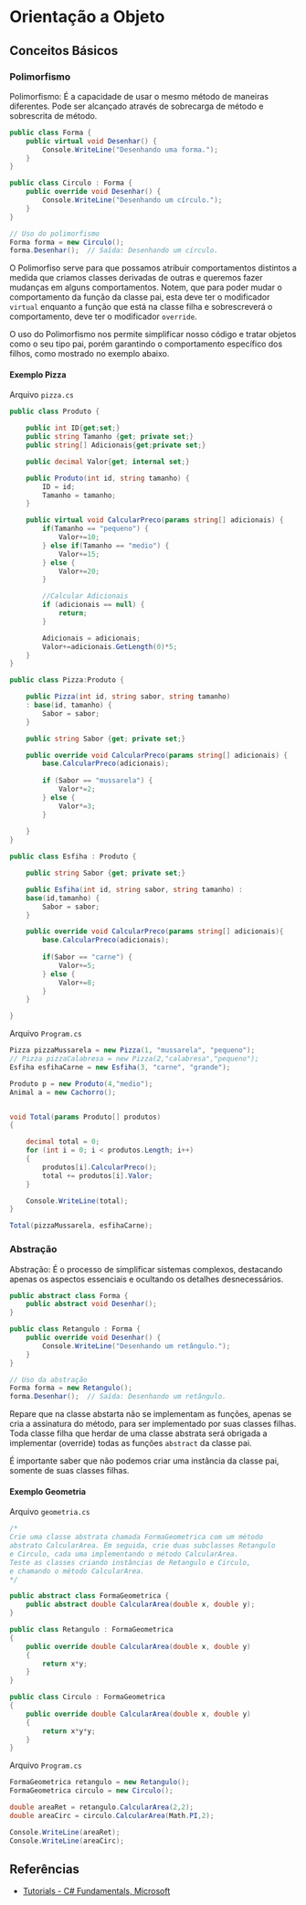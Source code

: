 # Orientação a Objeto

## Conceitos Básicos
### Polimorfismo
Polimorfismo: É a capacidade de usar o mesmo método de maneiras diferentes. Pode ser alcançado através de sobrecarga de método e sobrescrita de método.

```csharp
public class Forma {
    public virtual void Desenhar() {
        Console.WriteLine("Desenhando uma forma.");
    }
}

public class Circulo : Forma {
    public override void Desenhar() {
        Console.WriteLine("Desenhando um círculo.");
    }
}

// Uso do polimorfismo
Forma forma = new Circulo();
forma.Desenhar();  // Saída: Desenhando um círculo.

```

O Polimorfiso serve para que possamos atribuir comportamentos distintos a medida que criamos classes derivadas de outras e queremos fazer mudanças em alguns comportamentos. Notem, que para poder mudar o comportamento da função da classe pai, esta deve ter o modificador `virtual` enquanto a função que está na classe filha e sobrescreverá o comportamento, deve ter o modificador `override`.

O uso do Polimorfismo nos permite simplificar nosso código e tratar objetos como o seu tipo pai, porém garantindo o comportamento específico dos filhos, como mostrado no exemplo abaixo.

#### Exemplo Pizza

Arquivo `pizza.cs`

```csharp
public class Produto {

    public int ID{get;set;}
    public string Tamanho {get; private set;}
    public string[] Adicionais{get;private set;}

    public decimal Valor{get; internal set;}

    public Produto(int id, string tamanho) {
        ID = id;
        Tamanho = tamanho;
    }

    public virtual void CalcularPreco(params string[] adicionais) {
        if(Tamanho == "pequeno") {
            Valor+=10;
        } else if(Tamanho == "medio") {
            Valor+=15;
        } else {
            Valor+=20;
        }

        //Calcular Adicionais
        if (adicionais == null) {
            return;
        }

        Adicionais = adicionais;
        Valor+=adicionais.GetLength(0)*5;
    }
}

public class Pizza:Produto {

    public Pizza(int id, string sabor, string tamanho)
    : base(id, tamanho) {
        Sabor = sabor;
    }

    public string Sabor {get; private set;}

    public override void CalcularPreco(params string[] adicionais) {
        base.CalcularPreco(adicionais);
        
        if (Sabor == "mussarela") {
            Valor*=2;
        } else {
            Valor*=3;
        }
        
    }
}

public class Esfiha : Produto {

    public string Sabor {get; private set;}

    public Esfiha(int id, string sabor, string tamanho) : 
    base(id,tamanho) {
        Sabor = sabor;
    }

    public override void CalcularPreco(params string[] adicionais){
        base.CalcularPreco(adicionais);
        
        if(Sabor == "carne") {
            Valor+=5;
        } else {
            Valor+=8;
        }
    }

}
```

Arquivo `Program.cs`

```csharp
Pizza pizzaMussarela = new Pizza(1, "mussarela", "pequeno");
// Pizza pizzaCalabresa = new Pizza(2,"calabresa","pequeno");
Esfiha esfihaCarne = new Esfiha(3, "carne", "grande");

Produto p = new Produto(4,"medio");
Animal a = new Cachorro();


void Total(params Produto[] produtos)
{

    decimal total = 0;
    for (int i = 0; i < produtos.Length; i++)
    {
        produtos[i].CalcularPreco();
        total += produtos[i].Valor;
    }

    Console.WriteLine(total);
}

Total(pizzaMussarela, esfihaCarne);
```

### Abstração
Abstração: É o processo de simplificar sistemas complexos, destacando apenas os aspectos essenciais e ocultando os detalhes desnecessários.

```csharp
public abstract class Forma {
    public abstract void Desenhar();
}

public class Retangulo : Forma {
    public override void Desenhar() {
        Console.WriteLine("Desenhando um retângulo.");
    }
}

// Uso da abstração
Forma forma = new Retangulo();
forma.Desenhar();  // Saída: Desenhando um retângulo.
```

Repare que na classe abstarta não se implementam as funções, apenas se cria a assinatura do método, para ser implementado por suas classes filhas. Toda classe filha que herdar de uma classe abstrata será obrigada a implementar (override) todas as funções `abstract` da classe pai.

É importante saber que não podemos criar uma instância da classe pai, somente de suas classes filhas.

#### Exemplo Geometria

Arquivo `geometria.cs`

```csharp
/*
Crie uma classe abstrata chamada FormaGeometrica com um método
abstrato CalcularArea. Em seguida, crie duas subclasses Retangulo
e Circulo, cada uma implementando o método CalcularArea.
Teste as classes criando instâncias de Retangulo e Circulo, 
e chamando o método CalcularArea.
*/

public abstract class FormaGeometrica {
    public abstract double CalcularArea(double x, double y);
}

public class Retangulo : FormaGeometrica
{
    public override double CalcularArea(double x, double y)
    {
        return x*y;
    }
}

public class Circulo : FormaGeometrica
{
    public override double CalcularArea(double x, double y)
    {
        return x*y*y;
    }
}
```

Arquivo `Program.cs`

```csharp
FormaGeometrica retangulo = new Retangulo();
FormaGeometrica circulo = new Circulo();

double areaRet = retangulo.CalcularArea(2,2);
double areaCirc = circulo.CalcularArea(Math.PI,2);

Console.WriteLine(areaRet);
Console.WriteLine(areaCirc);
```

## Referências

- [Tutorials - C# Fundamentals, Microsoft](https://learn.microsoft.com/pt-br/dotnet/csharp/fundamentals/tutorials/oop)